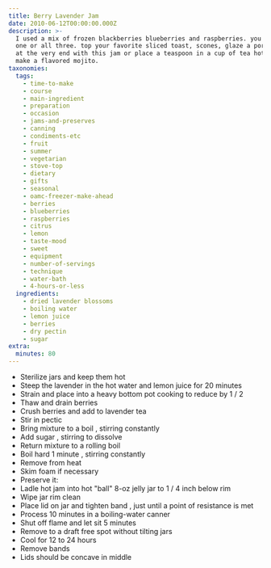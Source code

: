 ```yaml
---
title: Berry Lavender Jam
date: 2010-06-12T00:00:00.000Z
description: >-
  I used a mix of frozen blackberries blueberries and raspberries. you can use
  one or all three. top your favorite sliced toast, scones, glaze a pork roast
  at the very end with this jam or place a teaspoon in a cup of tea hot or iced.
  make a flavored mojito.
taxonomies:
  tags:
    - time-to-make
    - course
    - main-ingredient
    - preparation
    - occasion
    - jams-and-preserves
    - canning
    - condiments-etc
    - fruit
    - summer
    - vegetarian
    - stove-top
    - dietary
    - gifts
    - seasonal
    - oamc-freezer-make-ahead
    - berries
    - blueberries
    - raspberries
    - citrus
    - lemon
    - taste-mood
    - sweet
    - equipment
    - number-of-servings
    - technique
    - water-bath
    - 4-hours-or-less
  ingredients:
    - dried lavender blossoms
    - boiling water
    - lemon juice
    - berries
    - dry pectin
    - sugar
extra:
  minutes: 80
---
```

 - Sterilize jars and keep them hot
 - Steep the lavender in the hot water and lemon juice for 20 minutes
 - Strain and place into a heavy bottom pot cooking to reduce by 1 / 2
 - Thaw and drain berries
 - Crush berries and add to lavender tea
 - Stir in pectic
 - Bring mixture to a boil , stirring constantly
 - Add sugar , stirring to dissolve
 - Return mixture to a rolling boil
 - Boil hard 1 minute , stirring constantly
 - Remove from heat
 - Skim foam if necessary
 - Preserve it:
 - Ladle hot jam into hot "ball" 8-oz jelly jar to 1 / 4 inch below rim
 - Wipe jar rim clean
 - Place lid on jar and tighten band , just until a point of resistance is met
 - Process 10 minutes in a boiling-water canner
 - Shut off flame and let sit 5 minutes
 - Remove to a draft free spot without tilting jars
 - Cool for 12 to 24 hours
 - Remove bands
 - Lids should be concave in middle
